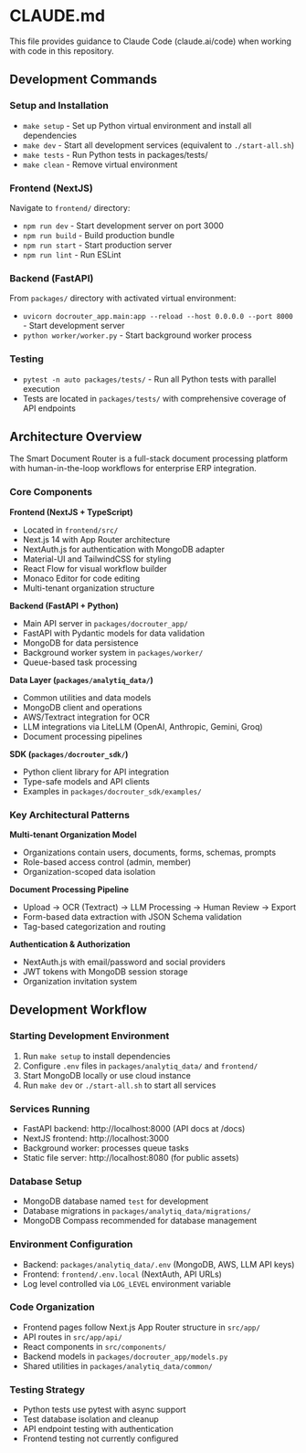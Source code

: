 # CLAUDE.md

This file provides guidance to Claude Code (claude.ai/code) when working with code in this repository.

## Development Commands

### Setup and Installation
- `make setup` - Set up Python virtual environment and install all dependencies
- `make dev` - Start all development services (equivalent to `./start-all.sh`)
- `make tests` - Run Python tests in packages/tests/
- `make clean` - Remove virtual environment

### Frontend (NextJS)
Navigate to `frontend/` directory:
- `npm run dev` - Start development server on port 3000
- `npm run build` - Build production bundle
- `npm run start` - Start production server
- `npm run lint` - Run ESLint

### Backend (FastAPI)
From `packages/` directory with activated virtual environment:
- `uvicorn docrouter_app.main:app --reload --host 0.0.0.0 --port 8000` - Start development server
- `python worker/worker.py` - Start background worker process

### Testing
- `pytest -n auto packages/tests/` - Run all Python tests with parallel execution
- Tests are located in `packages/tests/` with comprehensive coverage of API endpoints

## Architecture Overview

The Smart Document Router is a full-stack document processing platform with human-in-the-loop workflows for enterprise ERP integration.

### Core Components

**Frontend (NextJS + TypeScript)**
- Located in `frontend/src/`
- Next.js 14 with App Router architecture
- NextAuth.js for authentication with MongoDB adapter
- Material-UI and TailwindCSS for styling
- React Flow for visual workflow builder
- Monaco Editor for code editing
- Multi-tenant organization structure

**Backend (FastAPI + Python)**
- Main API server in `packages/docrouter_app/`
- FastAPI with Pydantic models for data validation
- MongoDB for data persistence
- Background worker system in `packages/worker/`
- Queue-based task processing

**Data Layer (`packages/analytiq_data/`)**
- Common utilities and data models
- MongoDB client and operations
- AWS/Textract integration for OCR
- LLM integrations via LiteLLM (OpenAI, Anthropic, Gemini, Groq)
- Document processing pipelines

**SDK (`packages/docrouter_sdk/`)**
- Python client library for API integration
- Type-safe models and API clients
- Examples in `packages/docrouter_sdk/examples/`

### Key Architectural Patterns

**Multi-tenant Organization Model**
- Organizations contain users, documents, forms, schemas, prompts
- Role-based access control (admin, member)
- Organization-scoped data isolation

**Document Processing Pipeline**
- Upload → OCR (Textract) → LLM Processing → Human Review → Export
- Form-based data extraction with JSON Schema validation
- Tag-based categorization and routing

**Authentication & Authorization**
- NextAuth.js with email/password and social providers
- JWT tokens with MongoDB session storage
- Organization invitation system

## Development Workflow

### Starting Development Environment
1. Run `make setup` to install dependencies
2. Configure `.env` files in `packages/analytiq_data/` and `frontend/`
3. Start MongoDB locally or use cloud instance
4. Run `make dev` or `./start-all.sh` to start all services

### Services Running
- FastAPI backend: http://localhost:8000 (API docs at /docs)
- NextJS frontend: http://localhost:3000
- Background worker: processes queue tasks
- Static file server: http://localhost:8080 (for public assets)

### Database Setup
- MongoDB database named `test` for development
- Database migrations in `packages/analytiq_data/migrations/`
- MongoDB Compass recommended for database management

### Environment Configuration
- Backend: `packages/analytiq_data/.env` (MongoDB, AWS, LLM API keys)
- Frontend: `frontend/.env.local` (NextAuth, API URLs)
- Log level controlled via `LOG_LEVEL` environment variable

### Code Organization
- Frontend pages follow Next.js App Router structure in `src/app/`
- API routes in `src/app/api/`
- React components in `src/components/`
- Backend models in `packages/docrouter_app/models.py`
- Shared utilities in `packages/analytiq_data/common/`

### Testing Strategy
- Python tests use pytest with async support
- Test database isolation and cleanup
- API endpoint testing with authentication
- Frontend testing not currently configured
